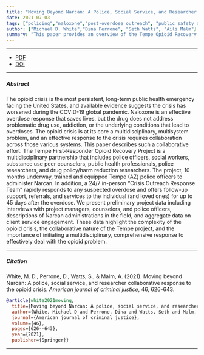 ```yaml
---
title: "Moving Beyond Narcan: A Police, Social Service, and Researcher Collaborative Response to the Opioid Crisis"
date: 2021-07-03
tags: ["policing","naloxone","post-overdose outreach", "public safety and public health collaboration"]
author: ["Michael D. White","Dina Perrone", "Seth Watts", "Aili Malm"]
summary: "This paper provides an overview of the Tempe Opioid Recovery Project (ORP) which seeks to reduce opioid overdoses through public safety-public health collaboration. Published in the American Journal of Criminal Justice, 2021." 
---
```


---

+ [PDF](moving-beyond-narcan-2021.pdf)
+ [DOI](10.1007/s12103-021-09625-w)

---

##### Abstract

The opioid crisis is the most persistent, long-term public health emergency facing the United States, and available evidence suggests the crisis has worsened during the COVID-19 global pandemic. Naloxone is an effective overdose response that saves lives, but the drug does not address problematic drug use, addiction, or the underlying conditions that lead to overdoses. The opioid crisis is at its core a multidisciplinary, multisystem problem, and an effective response to the crisis requires collaboration across those various systems. This paper describes such a collaborative effort. The Tempe First-Responder Opioid Recovery Project is a multidisciplinary partnership that includes police officers, social workers, substance use peer counselors, public health professionals, police researchers, and drug policy/harm reduction researchers. The project, 10 months underway, trained and equipped Tempe (AZ) police officers to administer Narcan. In addition, a 24/7 in-person “Crisis Outreach Response Team” rapidly responds to any suspected overdose and offers follow-up support, referrals, and services to the individual (and loved ones) for up to 45 days after the overdose. We present preliminary project data including interviews with project managers, counselors, and police officers, descriptions of Narcan administrations in the field, and aggregate data on client service engagement. These data highlight the complexity of the opioid crisis, the collaborative nature of the Tempe project, and the importance of initiating a multidisciplinary, comprehensive response to effectively deal with the opioid problem.

---


##### Citation

White, M. D., Perrone, D., Watts, S., \& Malm, A. (2021). Moving beyond Narcan: A police, social service, and researcher collaborative response to the opioid crisis. *American journal of criminal justice*, 46, 626-643.

```BibTeX
@article{white2021moving,
  title={Moving beyond Narcan: A police, social service, and researcher collaborative response to the opioid crisis},
  author={White, Michael D and Perrone, Dina and Watts, Seth and Malm, Aili},
  journal={American journal of criminal justice},
  volume={46},
  pages={626--643},
  year={2021},
  publisher={Springer}}
```

---
